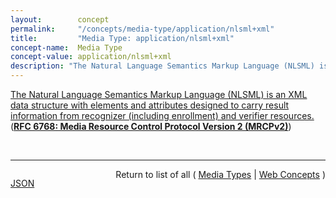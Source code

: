 ```yaml
---
layout:        concept
permalink:     "/concepts/media-type/application/nlsml+xml"
title:         "Media Type: application/nlsml+xml"
concept-name:  Media Type
concept-value: application/nlsml+xml
description: "The Natural Language Semantics Markup Language (NLSML) is an XML data structure with elements and attributes designed to carry result information from recognizer (including enrollment) and verifier resources."
---
```


[The Natural Language Semantics Markup Language (NLSML) is an XML data structure with elements and attributes designed to carry result information from recognizer (including enrollment) and verifier resources.](https://datatracker.ietf.org/doc/html/rfc6787#section-6.3.1 "Read documentation for Media Type &#34;application/nlsml+xml&#34;") (**[RFC 6768: Media Resource Control Protocol Version 2 (MRCPv2)](/specs/IETF/RFC/6768 "The Media Resource Control Protocol Version 2 (MRCPv2) allows client hosts to control media service resources such as speech synthesizers, recognizers, verifiers, and identifiers residing in servers on the network. MRCPv2 is not a &#34;stand-alone&#34; protocol -- it relies on other protocols, such as the Session Initiation Protocol (SIP), to coordinate MRCPv2 clients and servers and manage sessions between them, and the Session Description Protocol (SDP) to describe, discover, and exchange capabilities. It also depends on SIP and SDP to establish the media sessions and associated parameters between the media source or sink and the media server. Once this is done, the MRCPv2 exchange operates over the control session established above, allowing the client to control the media processing resources on the speech resource server.")**)

<br/>
<hr/>

<p style="float : left"><a href="./application/nlsml+xml.json" title="JSON representing this particular Web Concept value">JSON</a></p>
<p style="text-align: right">Return to list of all ( <a href="../media-type/">Media Types</a> | <a href="../">Web Concepts</a> )</p>
